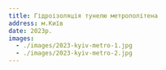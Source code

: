 ```yaml
---
title: Гідроізоляція тунелю метрополітена
address: м.Київ
date: 2023р.
images:
  - ./images/2023-kyiv-metro-1.jpg
  - ./images/2023-kyiv-metro-2.jpg
---
```

